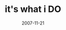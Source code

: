 ---
layout: base.njk
title : 'it&#39;s what i DO' 
view_title : 'it&#39;s what i DO' 
year : '2007' 
date : '2007-11-21' 
img_file : '/drawing/itswhatido.png' 
html_file : 'itswhatido' 
next_html : 'iamgoingtokillmyselftomorrow.html' 
year_order : '267' 
permalink : "title/{{html_file}}.html"
---